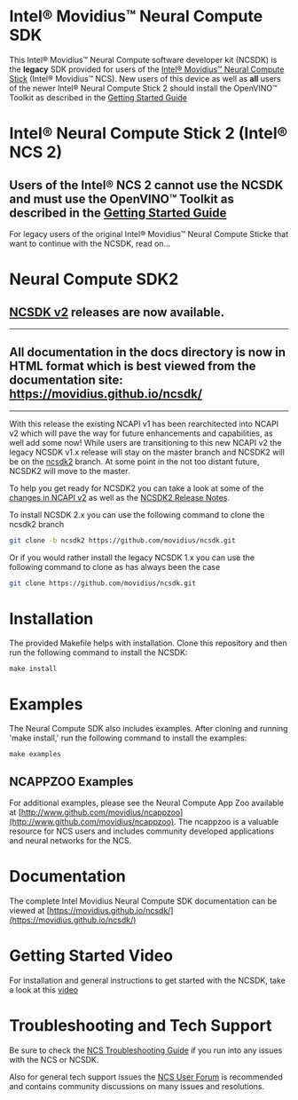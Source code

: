 # Intel® Movidius™ Neural Compute SDK
This Intel® Movidius™ Neural Compute software developer kit (NCSDK) is the **legacy** SDK provided for users of the [Intel® Movidius™ Neural Compute Stick](https://developer.movidius.com/) (Intel® Movidius™ NCS). New users of this device as well as **all** users of the newer Intel® Neural Compute Stick 2 should install the OpenVINO™ Toolkit as described in the [Getting Started Guide](https://software.intel.com/en-us/articles/get-started-with-neural-compute-stick)

# Intel® Neural Compute Stick 2 (Intel® NCS 2) 
## Users of the Intel® NCS 2 cannot use the NCSDK and must use the OpenVINO™ Toolkit as described in the [Getting Started Guide](https://software.intel.com/en-us/articles/get-started-with-neural-compute-stick)

For legacy users of the original Intel® Movidius™ Neural Compute Sticke that want to continue with the NCSDK, read on...

# Neural Compute SDK2
## [NCSDK v2](https://github.com/movidius/ncsdk/releases) releases are now available. 

-------
All documentation in the docs directory is now in HTML format which is **best viewed from the documentation site: https://movidius.github.io/ncsdk/** 
-------
-------


With this release the existing NCAPI v1 has been rearchitected into NCAPI v2 which will pave the way for future enhancements and capabilities, as well add some now!  While users are transitioning to this new NCAPI v2 the legacy NCSDK v1.x release will stay on the master branch and NCSDK2 will be on the [ncsdk2](https://github.com/movidius/ncsdk/tree/ncsdk2) branch.  At some point in the not too distant future, NCSDK2 will move to the master.

To help you get ready for NCSDK2 you can take a look at some of the [changes in NCAPI v2](https://movidius.github.io/ncsdk/ncapi/readme.html) as well as the [NCSDK2 Release Notes](https://movidius.github.io/ncsdk/release_notes.html).

To install NCSDK 2.x you can use the following command to clone the ncsdk2 branch
```bash 
git clone -b ncsdk2 https://github.com/movidius/ncsdk.git
```
Or if you would rather install the legacy NCSDK 1.x you can use the following command to clone as has always been the case
```bash 
git clone https://github.com/movidius/ncsdk.git
```

# Installation
The provided Makefile helps with installation. Clone this repository and then run the following command to install the NCSDK:

```
make install
```

# Examples
The Neural Compute SDK also includes examples. After cloning and running 'make install,' run the following command to install the examples:
```
make examples
```

## NCAPPZOO Examples
For additional examples, please see the Neural Compute App Zoo available at [http://www.github.com/movidius/ncappzoo](http://www.github.com/movidius/ncappzoo). The ncappzoo is a valuable resource for NCS users and includes community developed applications and neural networks for the NCS.

# Documentation
The complete Intel Movidius Neural Compute SDK documentation can be viewed at [https://movidius.github.io/ncsdk/](https://movidius.github.io/ncsdk/)

# Getting Started Video
For installation and general instructions to get started with the NCSDK, take a look at this [video](https://www.youtube.com/watch?v=fESFVNcQVVA)

# Troubleshooting and Tech Support
Be sure to check the [NCS Troubleshooting Guide](https://ncsforum.movidius.com/discussion/370/intel-ncs-troubleshooting-help-and-guidelines#latest) if you run into any issues with the NCS or NCSDK.

Also for general tech support issues the [NCS User Forum](https://developer.movidius.com/forums) is recommended and contains community discussions on many issues and resolutions.
